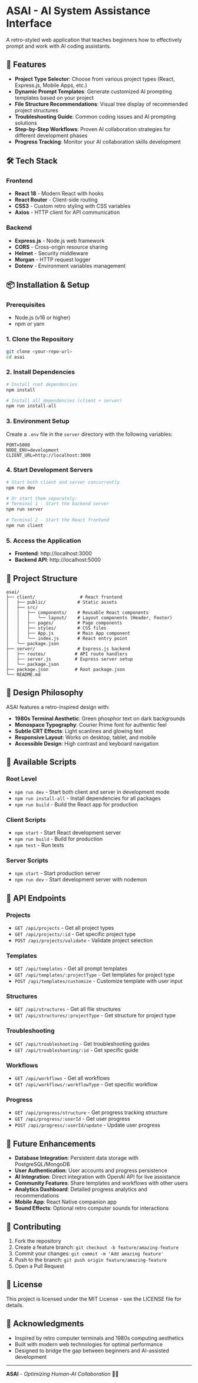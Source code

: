 # ASAI - AI System Assistance Interface

A retro-styled web application that teaches beginners how to effectively prompt and work with AI coding assistants.

## 🚀 Features

- **Project Type Selector**: Choose from various project types (React, Express.js, Mobile Apps, etc.)
- **Dynamic Prompt Templates**: Generate customized AI prompting templates based on your project
- **File Structure Recommendations**: Visual tree display of recommended project structures
- **Troubleshooting Guide**: Common coding issues and AI prompting solutions
- **Step-by-Step Workflows**: Proven AI collaboration strategies for different development phases
- **Progress Tracking**: Monitor your AI collaboration skills development

## 🛠 Tech Stack

### Frontend
- **React 18** - Modern React with hooks
- **React Router** - Client-side routing
- **CSS3** - Custom retro styling with CSS variables
- **Axios** - HTTP client for API communication

### Backend
- **Express.js** - Node.js web framework
- **CORS** - Cross-origin resource sharing
- **Helmet** - Security middleware
- **Morgan** - HTTP request logger
- **Dotenv** - Environment variables management

## 📦 Installation & Setup

### Prerequisites
- Node.js (v16 or higher)
- npm or yarn

### 1. Clone the Repository
```bash
git clone <your-repo-url>
cd asai
```

### 2. Install Dependencies
```bash
# Install root dependencies
npm install

# Install all dependencies (client + server)
npm run install-all
```

### 3. Environment Setup
Create a `.env` file in the `server` directory with the following variables:
```env
PORT=5000
NODE_ENV=development
CLIENT_URL=http://localhost:3000
```

### 4. Start Development Servers
```bash
# Start both client and server concurrently
npm run dev

# Or start them separately:
# Terminal 1 - Start the backend server
npm run server

# Terminal 2 - Start the React frontend
npm run client
```

### 5. Access the Application
- **Frontend**: http://localhost:3000
- **Backend API**: http://localhost:5000

## 📁 Project Structure

```
asai/
├── client/                 # React frontend
│   ├── public/            # Static assets
│   ├── src/
│   │   ├── components/    # Reusable React components
│   │   │   └── layout/    # Layout components (Header, Footer)
│   │   ├── pages/         # Page components
│   │   ├── styles/        # CSS files
│   │   ├── App.js         # Main App component
│   │   └── index.js       # React entry point
│   └── package.json
├── server/                # Express.js backend
│   ├── routes/           # API route handlers
│   ├── server.js         # Express server setup
│   └── package.json
├── package.json          # Root package.json
└── README.md
```

## 🎨 Design Philosophy

ASAI features a retro-inspired design with:
- **1980s Terminal Aesthetic**: Green phosphor text on dark backgrounds
- **Monospace Typography**: Courier Prime font for authentic feel
- **Subtle CRT Effects**: Light scanlines and glowing text
- **Responsive Layout**: Works on desktop, tablet, and mobile
- **Accessible Design**: High contrast and keyboard navigation

## 🔧 Available Scripts

### Root Level
- `npm run dev` - Start both client and server in development mode
- `npm run install-all` - Install dependencies for all packages
- `npm run build` - Build the React app for production

### Client Scripts
- `npm start` - Start React development server
- `npm run build` - Build for production
- `npm test` - Run tests

### Server Scripts
- `npm start` - Start production server
- `npm run dev` - Start development server with nodemon

## 🚦 API Endpoints

### Projects
- `GET /api/projects` - Get all project types
- `GET /api/projects/:id` - Get specific project type
- `POST /api/projects/validate` - Validate project selection

### Templates
- `GET /api/templates` - Get all prompt templates
- `GET /api/templates/:projectType` - Get templates for project type
- `POST /api/templates/customize` - Customize template with user input

### Structures
- `GET /api/structures` - Get all file structures
- `GET /api/structures/:projectType` - Get structure for project type

### Troubleshooting
- `GET /api/troubleshooting` - Get troubleshooting guides
- `GET /api/troubleshooting/:id` - Get specific guide

### Workflows
- `GET /api/workflows` - Get all workflows
- `GET /api/workflows/:workflowType` - Get specific workflow

### Progress
- `GET /api/progress/structure` - Get progress tracking structure
- `GET /api/progress/:userId` - Get user progress
- `POST /api/progress/:userId/update` - Update user progress

## 🔮 Future Enhancements

- **Database Integration**: Persistent data storage with PostgreSQL/MongoDB
- **User Authentication**: User accounts and progress persistence
- **AI Integration**: Direct integration with OpenAI API for live assistance
- **Community Features**: Share templates and workflows with other users
- **Analytics Dashboard**: Detailed progress analytics and recommendations
- **Mobile App**: React Native companion app
- **Sound Effects**: Optional retro computer sounds for interactions

## 🤝 Contributing

1. Fork the repository
2. Create a feature branch: `git checkout -b feature/amazing-feature`
3. Commit your changes: `git commit -m 'Add amazing feature'`
4. Push to the branch: `git push origin feature/amazing-feature`
5. Open a Pull Request

## 📄 License

This project is licensed under the MIT License - see the LICENSE file for details.

## 🙏 Acknowledgments

- Inspired by retro computer terminals and 1980s computing aesthetics
- Built with modern web technologies for optimal performance
- Designed to bridge the gap between beginners and AI-assisted development

---

**ASAI** - *Optimizing Human-AI Collaboration* 🤖✨
